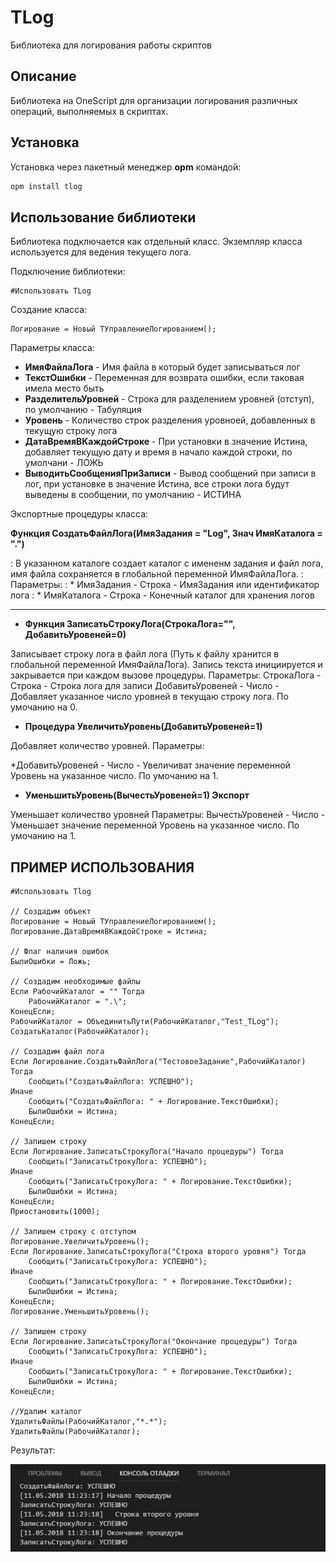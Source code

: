 # TLog
Библиотека для логирования работы скриптов

## Описание
Библиотека на OneScript для организации логирования различных операций, выполняемых в скриптах.

## Установка 

Установка через пакетный менеджер **opm** командой:

``` cmd
opm install tlog
```

## Использование библиотеки

Библиотека подключается как отдельный класс. Экземпляр класса используется для ведения текущего лога.

Подключение библиотеки:
``` bsl
#Использовать TLog
```

Создание класса:
``` bsl
Логирование = Новый ТУправлениеЛогированием();
```

Параметры класса:
* **ИмяФайлаЛога** - Имя файла в который будет записываться лог
* **ТекстОшибки** - Переменная для возврата ошибки, если таковая имела место быть
* **РазделительУровней** - Строка для разделением уровней (отступ), по умолчанию - Табуляция
* **Уровень** - Количество строк разделения уровноей, добавленных в текущую строку лога
* **ДатаВремяВКаждойСтроке** - При установки в значение Истина, добавляет текущую дату и время в начало каждой строки, по умолчани - ЛОЖЬ
* **ВыводитьСообщенияПриЗаписи** - Вывод сообщений при записи в лог, при установке в значение Истина, все строки лога будут выведены в сообщении, по умолчанию - ИСТИНА

Экспортные процедуры класса:

**Функция СоздатьФайлЛога(ИмяЗадания = "Log", Знач ИмяКаталога = ".")**

: В указанном каталоге создает каталог с имененм задания и файл лога, имя файла сохраняется в глобальной переменной ИмяФайлаЛога. 
: Параметры:
: * ИмяЗадания - Строка - ИмяЗадания или идентификатор лога
: * ИмяКаталога - Строка - Конечный каталог для хранения логов
 
***

* **Функция ЗаписатьСтрокуЛога(СтрокаЛога="", ДобавитьУровеней=0)**

Записывает строку лога в файл лога (Путь к файлу хранится в глобальной переменной ИмяФайлаЛога). Запись текста инициируется и закрывается при каждом вызове процедуры.
Параметры:
    СтрокаЛога - Строка - Строка лога для записи
    ДобавитьУровеней - Число - Добавляет указанное число уровней в текущаю строку лога. По умочанию на 0.

* **Процедура УвеличитьУровень(ДобавитьУровеней=1)**

Добавляет количество уровней. Параметры:

*ДобавитьУровеней - Число - Увеличиват значение переменной Уровень на указанное число. По умочанию на 1.

* **УменьшитьУровень(ВычестьУровеней=1) Экспорт**

Уменьшает количество уровней 
Параметры:
    ВычестьУровеней - Число - Уменьшает значение переменной Уровень на указанное число. По умочанию на 1.

## ПРИМЕР ИСПОЛЬЗОВАНИЯ

``` bsl
#Использовать Tlog 

// Создадим объект
Логирование = Новый ТУправлениеЛогированием();
Логирование.ДатаВремяВКаждойСтроке = Истина; 

// Флаг наличия ошибок
БылиОшибки = Ложь;

// Создадим необходимые файлы
Если РабочийКаталог = "" Тогда
    РабочийКаталог = ".\";
КонецЕсли;
РабочийКаталог = ОбъединитьПути(РабочийКаталог,"Test_TLog");
СоздатьКаталог(РабочийКаталог);

// Создадим файл лога
Если Логирование.СоздатьФайлЛога("ТестовоеЗадание",РабочийКаталог) Тогда
    Сообщить("СоздатьФайлЛога: УСПЕШНО");
Иначе
    Сообщить("СоздатьФайлЛога: " + Логирование.ТекстОшибки);
    БылиОшибки = Истина;
КонецЕсли;

// Запишем строку
Если Логирование.ЗаписатьСтрокуЛога("Начало процедуры") Тогда
    Сообщить("ЗаписатьСтрокуЛога: УСПЕШНО");
Иначе
    Сообщить("ЗаписатьСтрокуЛога: " + Логирование.ТекстОшибки);
    БылиОшибки = Истина;
КонецЕсли;
Приостановить(1000);

// Запишем строку с отступом
Логирование.УвеличитьУровень();
Если Логирование.ЗаписатьСтрокуЛога("Строка второго уровня") Тогда
    Сообщить("ЗаписатьСтрокуЛога: УСПЕШНО");
Иначе
    Сообщить("ЗаписатьСтрокуЛога: " + Логирование.ТекстОшибки);
    БылиОшибки = Истина;
КонецЕсли;
Логирование.УменьшитьУровень();

// Запишем строку
Если Логирование.ЗаписатьСтрокуЛога("Окончание процедуры") Тогда
    Сообщить("ЗаписатьСтрокуЛога: УСПЕШНО");
Иначе
    Сообщить("ЗаписатьСтрокуЛога: " + Логирование.ТекстОшибки);
    БылиОшибки = Истина;
КонецЕсли;

//Удалим каталог
УдалитьФайлы(РабочийКаталог,"*.*");
УдалитьФайлы(РабочийКаталог);

```

Результат:

<img src="https://github.com/Tavalik/TLog/blob/master/Screenshots/TLog1.png" alt="Скриншот1">

